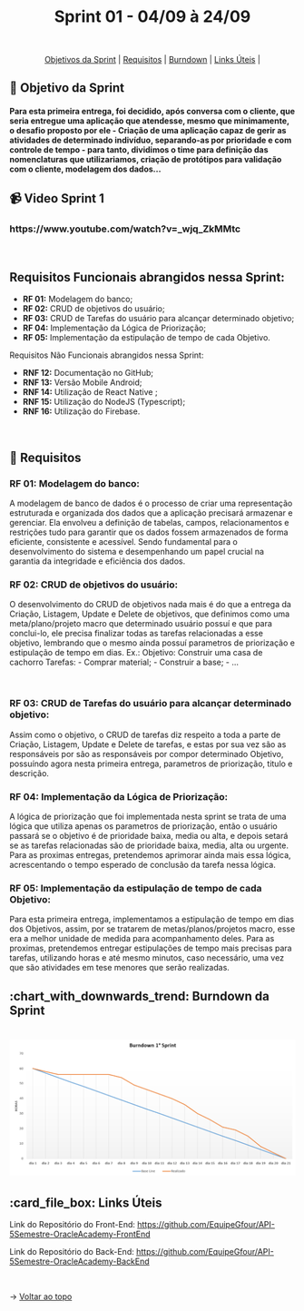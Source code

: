 <p align="center">
<h1 align="center"> Sprint 01 - 04/09 à 24/09 </h1>
<br id="topo">
<p align="center">
    <a href="#Objetivo">Objetivos da Sprint</a>  |  
    <a href="#entregas">Requisitos</a>  |
    <a href="#burndown">Burndown</a>  |
    <a href="#links">Links Úteis</a>  |     
</p>

<span id="Objetivo">
<h2> 🎯 Objetivo da Sprint</h2>
<h4> Para esta primeira entrega, foi decidido, após conversa com o cliente, que seria entregue uma aplicação que atendesse, mesmo que minimamente, o desafio proposto por ele - Criação de uma aplicação capaz de gerir as atividades de determinado indivíduo, separando-as por prioridade e com controle de tempo - para tanto, dividimos o time para definição das nomenclaturas que utilizariamos, criação de protótipos para validação com o cliente, modelagem dos dados...</h4>

<h2>📹 Video Sprint 1</h2>
<h3>https://www.youtube.com/watch?v=_wjq_ZkMMtc</h3>
<br>
    
<h2>Requisitos Funcionais abrangidos nessa Sprint:</h2>

- **RF 01:** Modelagem do banco;
- **RF 02:** CRUD de objetivos do usuário;
- **RF 03:** CRUD de Tarefas do usuário para alcançar determinado objetivo;
- **RF 04:** Implementação da Lógica de Priorização;
- **RF 05:** Implementação da estipulação de tempo de cada Objetivo.

<p>Requisitos Não Funcionais abrangidos nessa Sprint:</p>

- **RNF 12:** Documentação no GitHub;
- **RNF 13:** Versão Mobile Android;
- **RNF 14:** Utilização de React Native ;
- **RNF 15:** Utilização do NodeJS (Typescript);
- **RNF 16:** Utilização do Firebase.

<br>

<span id="entregas">
<h2> 📑 Requisitos</h2>

### RF 01: Modelagem do banco:
A modelagem de banco de dados é o processo de criar uma representação estruturada e organizada dos dados que a aplicação precisará armazenar e gerenciar. Ela envolveu a definição de tabelas, campos, relacionamentos e restrições tudo para garantir que os dados fossem armazenados de forma eficiente, consistente e acessível. Sendo fundamental para o desenvolvimento do sistema e desempenhando um papel crucial na garantia da integridade e eficiência dos dados.
<br>

### RF 02: CRUD de objetivos do usuário:
O desenvolvimento do CRUD de objetivos nada mais é do que a entrega da Criação, Listagem, Update e Delete de objetivos, que definimos como uma meta/plano/projeto macro que determinado usuário possuí e que para conclui-lo, ele precisa finalizar todas as tarefas relacionadas a esse objetivo, lembrando que o mesmo ainda possuí parametros de priorização e estipulação de tempo em dias.
Ex.: Objetivo: Construir uma casa de cachorro
     Tarefas:
        - Comprar material;
        - Construir a base;
        - ...
    
<br>

### RF 03: CRUD de Tarefas do usuário para alcançar determinado objetivo:
Assim como o objetivo, o CRUD de tarefas diz respeito a toda a parte de Criação, Listagem, Update e Delete de tarefas, e estas por sua vez são as responsáveis por são as responsáveis por compor determinado Objetivo, possuíndo agora nesta primeira entrega, parametros de priorização, titulo e descrição.
<br>

### RF 04: Implementação da Lógica de Priorização:
A lógica de priorização que foi implementada nesta sprint se trata de uma lógica que utiliza apenas os parametros de priorização, então o usuário passará se o objetivo é de prioridade baixa, media ou alta, e depois setará se as tarefas relacionadas são de prioridade baixa, media, alta ou urgente. Para as proximas entregas, pretendemos aprimorar ainda mais essa lógica, acrescentando o tempo esperado de conclusão da tarefa nessa lógica.
<br>

### RF 05: Implementação da estipulação de tempo de cada Objetivo:
Para esta primeira entrega, implementamos a estipulação de tempo em dias dos Objetivos, assim, por se tratarem de metas/planos/projetos macro, esse era a melhor unidade de medida para acompanhamento deles.
Para as proximas, pretendemos entregar estipulações de tempo mais precisas para tarefas, utilizando horas e até mesmo minutos, caso necessário, uma vez que são atividades em tese menores que serão realizadas.
<br>


<span id="burndown">
<h2>:chart_with_downwards_trend: Burndown da Sprint</h2>


<h1 align="center">
<img src="/img/burndown.png" alt="Burndown" /></h1>

<span id="links">
<h2>:card_file_box: Links Úteis</h2>

Link do Repositório do Front-End: https://github.com/EquipeGfour/API-5Semestre-OracleAcademy-FrontEnd

Link do Repositório do Back-End: https://github.com/EquipeGfour/API-5Semestre-OracleAcademy-BackEnd

<br>

 
 → [Voltar ao topo](#topo)
